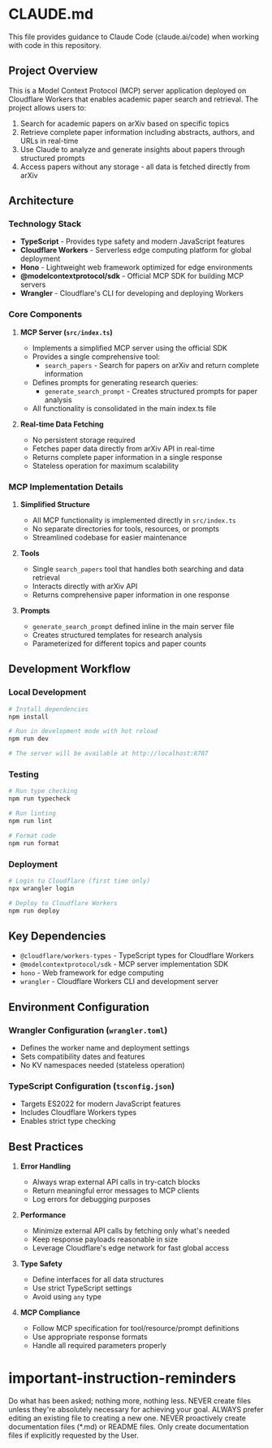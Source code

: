 # CLAUDE.md

This file provides guidance to Claude Code (claude.ai/code) when working with code in this repository.

## Project Overview

This is a Model Context Protocol (MCP) server application deployed on Cloudflare Workers that enables academic paper search and retrieval. The project allows users to:

1. Search for academic papers on arXiv based on specific topics
2. Retrieve complete paper information including abstracts, authors, and URLs in real-time
3. Use Claude to analyze and generate insights about papers through structured prompts
4. Access papers without any storage - all data is fetched directly from arXiv

## Architecture

### Technology Stack

- **TypeScript** - Provides type safety and modern JavaScript features
- **Cloudflare Workers** - Serverless edge computing platform for global deployment
- **Hono** - Lightweight web framework optimized for edge environments
- **@modelcontextprotocol/sdk** - Official MCP SDK for building MCP servers
- **Wrangler** - Cloudflare's CLI for developing and deploying Workers

### Core Components

1. **MCP Server (`src/index.ts`)**
   - Implements a simplified MCP server using the official SDK
   - Provides a single comprehensive tool:
     - `search_papers` - Search for papers on arXiv and return complete information
   - Defines prompts for generating research queries:
     - `generate_search_prompt` - Creates structured prompts for paper analysis
   - All functionality is consolidated in the main index.ts file

2. **Real-time Data Fetching**
   - No persistent storage required
   - Fetches paper data directly from arXiv API in real-time
   - Returns complete paper information in a single response
   - Stateless operation for maximum scalability

### MCP Implementation Details

1. **Simplified Structure**
   - All MCP functionality is implemented directly in `src/index.ts`
   - No separate directories for tools, resources, or prompts
   - Streamlined codebase for easier maintenance

2. **Tools**
   - Single `search_papers` tool that handles both searching and data retrieval
   - Interacts directly with arXiv API
   - Returns comprehensive paper information in one response

3. **Prompts**
   - `generate_search_prompt` defined inline in the main server file
   - Creates structured templates for research analysis
   - Parameterized for different topics and paper counts

## Development Workflow

### Local Development

```bash
# Install dependencies
npm install

# Run in development mode with hot reload
npm run dev

# The server will be available at http://localhost:8787
```

### Testing

```bash
# Run type checking
npm run typecheck

# Run linting
npm run lint

# Format code
npm run format
```

### Deployment

```bash
# Login to Cloudflare (first time only)
npx wrangler login

# Deploy to Cloudflare Workers
npm run deploy
```

## Key Dependencies

- `@cloudflare/workers-types` - TypeScript types for Cloudflare Workers
- `@modelcontextprotocol/sdk` - MCP server implementation SDK
- `hono` - Web framework for edge computing
- `wrangler` - Cloudflare Workers CLI and development server

## Environment Configuration

### Wrangler Configuration (`wrangler.toml`)

- Defines the worker name and deployment settings
- Sets compatibility dates and features
- No KV namespaces needed (stateless operation)

### TypeScript Configuration (`tsconfig.json`)

- Targets ES2022 for modern JavaScript features
- Includes Cloudflare Workers types
- Enables strict type checking

## Best Practices

1. **Error Handling**
   - Always wrap external API calls in try-catch blocks
   - Return meaningful error messages to MCP clients
   - Log errors for debugging purposes

2. **Performance**
   - Minimize external API calls by fetching only what's needed
   - Keep response payloads reasonable in size
   - Leverage Cloudflare's edge network for fast global access

3. **Type Safety**
   - Define interfaces for all data structures
   - Use strict TypeScript settings
   - Avoid using `any` type

4. **MCP Compliance**
   - Follow MCP specification for tool/resource/prompt definitions
   - Use appropriate response formats
   - Handle all required parameters properly

# important-instruction-reminders
Do what has been asked; nothing more, nothing less.
NEVER create files unless they're absolutely necessary for achieving your goal.
ALWAYS prefer editing an existing file to creating a new one.
NEVER proactively create documentation files (*.md) or README files. Only create documentation files if explicitly requested by the User.